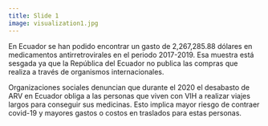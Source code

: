 ```yaml
---
title: Slide 1
image: visualization1.jpg
---
```


En Ecuador se han podido encontrar un gasto de 2,267,285.88 dólares en medicamentos antirretrovirales en el periodo 2017-2019. Esa muestra está sesgada ya que la República del Ecuador no publica las compras que realiza a través de organismos internacionales. 

Organizaciones sociales denuncian que durante el 2020 el desabasto de ARV en Ecuador obliga a las personas que viven con VIH a realizar viajes largos para conseguir sus medicinas. Esto implica mayor riesgo de contraer covid-19 y mayores gastos o costos en traslados para estas personas.
